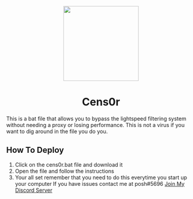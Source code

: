 <p align="center"><img src="https://github.com/ImPosh/cens0r/blob/main/Main/hacker-logo-simple-minimal-illustration-vector.jpg?raw=true" height="200"></p>

<h1 align="center">Cens0r</h1>

This is a bat file that allows you to bypass the lightspeed filtering system without needing a proxy or losing performance. This is not a virus if you want to dig around in the file you do you.

## How To Deploy
1. Click on the cens0r.bat file and download it
2. Open the file and follow the instructions
3. Your all set remember that you need to do this everytime you start up your computer
If you have issues contact me at posh#5696
[Join My Discord Server](https://discord.gg/8WPbC7WZEf)

